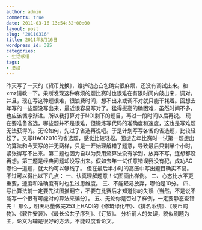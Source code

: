 ```yaml
---
author: admin
comments: true
date: 2011-03-16 13:54:32+00:00
layout: post
slug: '20110316'
title: 2011年3月16日
wordpress_id: 325
categories:
- 生活感悟
tags:
- 总结
---
```


昨天写了一天的《货币兑换》，维护动态凸包确实很麻烦，还没有调试出来。和xmz请教一下。果断发现这种麻烦的题比赛时也很难在有限时间内敲出来，调对。并且，现在写这种题很难，很浪费时间，想不出来或调不对就只能干耗着。回想去年写的一些题没写出来，最近很容易写对了。猛得拔高的确困难，虽然时间不多，也应该循序渐进。所以我打算对于NOI剩下的题目，再过一段时间以后再说。
现在要准备省选，哪些题并不是很难，但锻炼写代码的准确度和速度，这也是写难题无法获得的。无论如何，先过了省选再说吧。于是计划写写各省的省选题，比较轻松了。又写HAOI2010的省选题，感觉比较轻松。回想去年比赛时一试第一题想出的算法和今天写的并无两样，只是一开始理解错了题意，导致最后只剩半个小时，紧张得写不出来。第二题也因为自以为费用流算法没有学到，放弃不写，连想都没再想。第三题是经典问题却没写出来。假如去年一试任意错误我没有犯，成功AC哪怕一道题，就大约可以够线了。
但在最后半小时的高压中写出题目确实不易。不过可以得出以下几点：
一、认真理解题意！试图画出样例。
二、心态比水平更重要，速度和准确度有时也胜过思维度。
三、不能轻易放弃，哪怕是10分。
四、写出算法前一定要先试图推翻它，不要在比赛后才知道你的失误（当然，不是说不能写一个很有可能对的算法来骗分）。
五、无论你是否过了样例，一定要静态查错先！
那么，明天尽量做完253上HAOI的《修筑绿化带》、《排名系统》、《硬币购物》、《软件安装》、《最长公共子序列》、《订货》。
分析前人的失误，貌似刷题为主，论文为辅是很好的方法。不能过度看论文。
